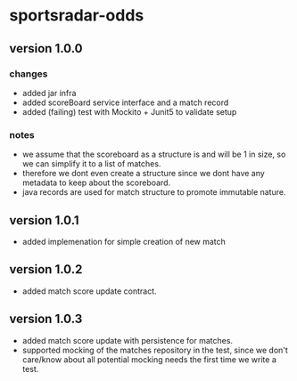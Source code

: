 # sportsradar-odds

## version 1.0.0
### changes
- added jar infra
- added scoreBoard service interface and a match record
- added (failing) test with Mockito + Junit5 to validate setup
### notes
* we assume that the scoreboard as a structure is and will be 1 in size, so we can simplify it to a list of matches.
* therefore we dont even create a structure since we dont have any metadata to keep about the scoreboard.
* java records are used for match structure to promote immutable nature.

## version 1.0.1
- added implemenation for simple creation of new match

## version 1.0.2
- added match score update contract.

## version 1.0.3
- added match score update with persistence for matches.
- supported mocking of the matches repository in the test, since we don't care/know about all potential mocking needs the first time we write a test.
